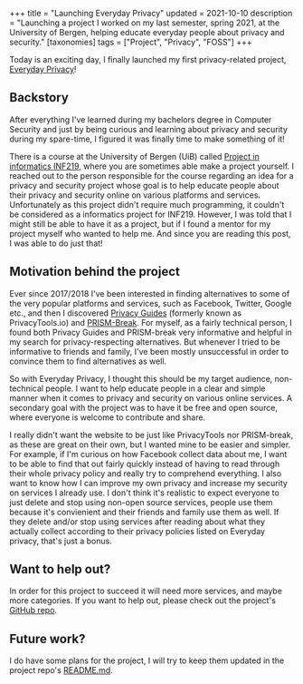 +++
title = "Launching Everyday Privacy"
updated = 2021-10-10
description = "Launching a project I worked on my last semester, spring 2021, at the University of Bergen, helping educate everyday people about privacy and security."
[taxonomies]
tags = ["Project", "Privacy", "FOSS"] 
+++

Today is an exciting day, I finally launched my first privacy-related project,
[Everyday Privacy](https://everyday-privacy.com)!

## Backstory

After everything I've learned during my bachelors degree in Computer Security
and just by being curious and learning about privacy and security during my
spare-time, I figured it was finally time to make something of it!

There is a course at the University of Bergen (UiB) called
[Project in informatics INF219](https://www.uib.no/en/course/INF219), where you
are sometimes able make a project yourself. I reached out to the person
responsible for the course regarding an idea for a privacy and security project
whose goal is to help educate people about their privacy and security online on
various platforms and services. Unfortunately as this project didn't require
much programming, it couldn't be considered as a informatics project for INF219.
However, I was told that I might still be able to have it as a project, but if I
found a mentor for my project myself who wanted to help me. And since you are
reading this post, I was able to do just that!

## Motivation behind the project

Ever since 2017/2018 I've been interested in finding alternatives to some of the
very popular platforms and services, such as Facebook, Twitter, Google etc., and
then I discovered [Privacy Guides](https://privacyguides.org/) (formerly known
as PrivacyTools.io) and [PRISM-Break](https://prism-break.org). For myself, as a
fairly technical person, I found both Privacy Guides and PRISM-break very
informative and helpful in my search for privacy-respecting alternatives. But
whenever I tried to be informative to friends and family, I've been mostly
unsuccessful in order to convince them to find alternatives as well.

So with Everyday Privacy, I thought this should be my target audience,
non-technical people. I want to help educate people in a clear and simple manner
when it comes to privacy and security on various online services. A secondary
goal with the project was to have it be free and open source, where everyone is
welcome to contribute and share.

I really didn't want the website to be just like PrivacyTools nor PRISM-break,
as these are great on their own, but I wanted mine to be easier and simpler. For
example, if I'm curious on how Facebook collect data about me, I want to be able
to find that out fairly quickly instead of having to read through their whole
privacy policy and really try to comprehend everything. I also want to know how
I can improve my own privacy and increase my security on services I already use.
I don't think it's realistic to expect everyone to just delete and stop using
non-open source services, people use them because it's convienient and their
friends and family use them as well. If they delete and/or stop using services
after reading about what they actually collect according to their privacy
policies listed on Everyday privacy, that's just a bonus.

## Want to help out?

In order for this project to succeed it will need more services, and maybe more
categories. If you want to help out, please check out the project's
[GitHub repo](https://github.com/timharek/everyday-privacy).

## Future work?

I do have some plans for the project, I will try to keep them updated in the
project repo's
[README.md](https://github.com/timharek/everyday-privacy#future-goals).
